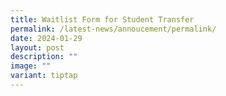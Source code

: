 ```yaml
---
title: Waitlist Form for Student Transfer
permalink: /latest-news/annoucement/permalink/
date: 2024-01-29
layout: post
description: ""
image: ""
variant: tiptap
---
```

